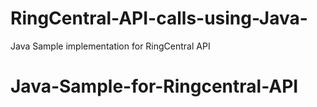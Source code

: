 # RingCentral-API-calls-using-Java-
Java Sample implementation for RingCentral API
# Java-Sample-for-Ringcentral-API
